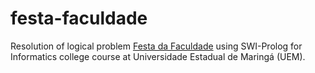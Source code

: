 # festa-faculdade
Resolution of logical problem [Festa da Faculdade](./festa-da-faculdade.pdf) using SWI-Prolog for Informatics college course at Universidade Estadual de Maringá (UEM).